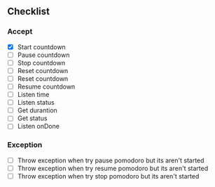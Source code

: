 ## Checklist

### Accept

- [x] Start countdown
- [ ] Pause countdown
- [ ] Stop countdown
- [ ] Reset countdown
- [ ] Reset countdown
- [ ] Resume countdown
- [ ] Listen time
- [ ] Listen status
- [ ] Get durantion
- [ ] Get status
- [ ] Listen onDone

### Exception
- [ ] Throw exception when try pause pomodoro but its aren't started
- [ ] Throw exception when try resume pomodoro but its aren't started
- [ ] Throw exception when try stop pomodoro but its aren't started